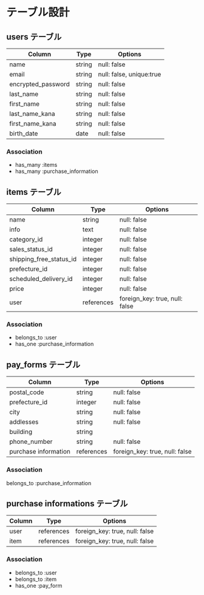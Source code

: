 # テーブル設計

## users テーブル

| Column              | Type   | Options                  |
| ------------------- | ------ | ------------------------ |
| name                | string | null: false              |
| email               | string | null: false, unique:true |
| encrypted_password  | string | null: false |
| last_name           | string | null: false |
| first_name          | string | null: false |
| last_name_kana      | string | null: false |
| first_name_kana     | string | null: false |
| birth_date          | date   | null: false |


### Association

- has_many :items
- has_many :purchase_information

## items テーブル

| Column                       | Type        | Options     |
| ---------------------------- | ----------- | ----------- |
| name                         | string      | null: false |
| info                         | text        | null: false |
| category_id                  | integer     | null: false |
| sales_status_id              | integer     | null: false |
| shipping_free_status_id      | integer     | null: false |
| prefecture_id                | integer     | null: false |
| scheduled_delivery_id        | integer     | null: false |
| price                        | integer     | null: false |
| user                         | references  | foreign_key: true, null: false   |


### Association

- belongs_to :user
- has_one :purchase_information

## pay_forms テーブル

| Column                 | Type       | Options            |
| ---------------------- | ---------- | ------------------ |
| postal_code            | string     | null: false        |
| prefecture_id          | integer    | null: false        |
| city                   | string     | null: false        |  
| addlesses              | string     | null: false        | 
| building               | string     |                    |
| phone_number           | string     | null: false        |
| purchase information   | references | foreign_key: true, null: false  |

### Association

belongs_to :purchase_information

## purchase informations テーブル
| Column         | Type       | Options            |
| -------------- | ---------- | ------------------ |
| user          | references | foreign_key: true, null: false  |
| item          | references | foreign_key: true, null: false  |

### Association

- belongs_to :user
- belongs_to :item
- has_one :pay_form
